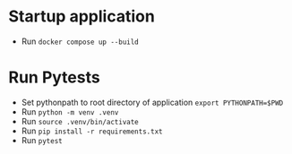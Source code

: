 # Startup application
- Run `docker compose up --build`

# Run Pytests
- Set pythonpath to root directory of application `export PYTHONPATH=$PWD`
- Run `python -m venv .venv`
- Run `source .venv/bin/activate`
- Run `pip install -r requirements.txt`
- Run `pytest`